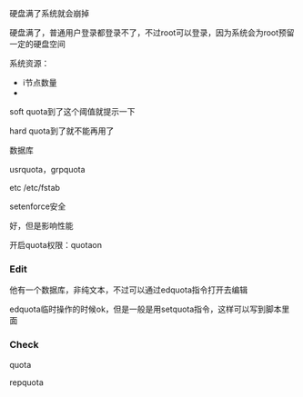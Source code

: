 硬盘满了系统就会崩掉

硬盘满了，普通用户登录都登录不了，不过root可以登录，因为系统会为root预留一定的硬盘空间



系统资源：

- i节点数量
- 



soft quota到了这个阈值就提示一下

hard quota到了就不能再用了



数据库

usrquota，grpquota

etc /etc/fstab





setenforce安全



好，但是影响性能



开启quota权限：quotaon



### Edit

他有一个数据库，非纯文本，不过可以通过edquota指令打开去编辑

edquota临时操作的时候ok，但是一般是用setquota指令，这样可以写到脚本里面



### Check

quota

repquota

